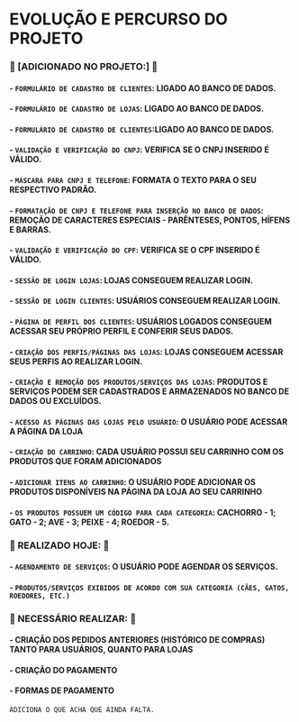 # EVOLUÇÃO E PERCURSO DO PROJETO

### 🔨 [ADICIONADO NO PROJETO:] 🔨
#### - `FORMULÁRIO DE CADASTRO DE CLIENTES`: LIGADO AO BANCO DE DADOS.
#### - `FORMULÁRIO DE CADASTRO DE LOJAS`: LIGADO AO BANCO DE DADOS.
#### - `FORMULÁRIO DE CADASTRO DE CLIENTES`:LIGADO AO BANCO DE DADOS.
#### - `VALIDAÇÃO E VERIFICAÇÃO DO CNPJ`: VERIFICA SE O CNPJ INSERIDO É VÁLIDO.
#### - `MÁSCARA PARA CNPJ E TELEFONE`: FORMATA O TEXTO PARA O SEU RESPECTIVO PADRÃO.
#### - `FORMATAÇÃO DE CNPJ E TELEFONE PARA INSERÇÃO NO BANCO DE DADOS`:  REMOÇÃO DE CARACTERES ESPECIAIS - PARÊNTESES, PONTOS, HÍFENS E BARRAS.
#### - `VALIDAÇÃO E VERIFICAÇÃO DO CPF`: VERIFICA SE O CPF INSERIDO É VÁLIDO.
#### - `SESSÃO DE LOGIN LOJAS`: LOJAS CONSEGUEM REALIZAR LOGIN.
#### - `SESSÃO DE LOGIN CLIENTES`: USUÁRIOS CONSEGUEM REALIZAR LOGIN.
#### - `PÁGINA DE PERFIL DOS CLIENTES`: USUÁRIOS LOGADOS CONSEGUEM ACESSAR SEU PRÓPRIO PERFIL E CONFERIR SEUS DADOS.
#### - `CRIAÇÃO DOS PERFIS/PÁGINAS DAS LOJAS`: LOJAS CONSEGUEM ACESSAR SEUS PERFIS AO REALIZAR LOGIN.
#### - `CRIAÇÃO E REMOÇÃO DOS PRODUTOS/SERVIÇOS DAS LOJAS`: PRODUTOS E SERVIÇOS PODEM SER CADASTRADOS E ARMAZENADOS NO BANCO DE DADOS OU EXCLUÍDOS.
#### - `ACESSO AS PÁGINAS DAS LOJAS PELO USUÁRIO`: O USUÁRIO PODE ACESSAR A PÁGINA DA LOJA
#### - `CRIAÇÃO DO CARRINHO`: CADA USUÁRIO POSSUI SEU CARRINHO COM OS PRODUTOS QUE FORAM ADICIONADOS
#### - `ADICIONAR ITENS AO CARRINHO`: O USUÁRIO PODE ADICIONAR OS PRODUTOS DISPONÍVEIS NA PÁGINA DA LOJA AO SEU CARRINHO
#### - `OS PRODUTOS POSSUEM UM CÓDIGO PARA CADA CATEGORIA`: CACHORRO - 1; GATO - 2; AVE - 3; PEIXE - 4; ROEDOR - 5.


### 🚧 REALIZADO HOJE: 🚧
#### - `AGENDAMENTO DE SERVIÇOS`: O USUÁRIO PODE AGENDAR OS SERVIÇOS.
#### - `PRODUTOS/SERVIÇOS EXIBIDOS DE ACORDO COM SUA CATEGORIA (CÃES, GATOS, ROEDORES, ETC.)`

### 🚧 NECESSÁRIO REALIZAR: 🚧


#### - CRIAÇÃO DOS PEDIDOS ANTERIORES (HISTÓRICO DE COMPRAS) TANTO PARA USUÁRIOS, QUANTO PARA LOJAS
#### - CRIAÇÃO DO PAGAMENTO
#### - FORMAS DE PAGAMENTO

```
ADICIONA O QUE ACHA QUE AINDA FALTA.
```